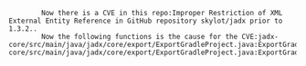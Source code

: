 
            Now there is a CVE in this repo:Improper Restriction of XML External Entity Reference in GitHub repository skylot/jadx prior to 1.3.2..
            Now the following functions is the cause for the CVE:jadx-core/src/main/java/jadx/core/export/ExportGradleProject.java:ExportGradleProject::parseXml();jadx-core/src/main/java/jadx/core/export/ExportGradleProject.java:ExportGradleProject::parseXml();
            